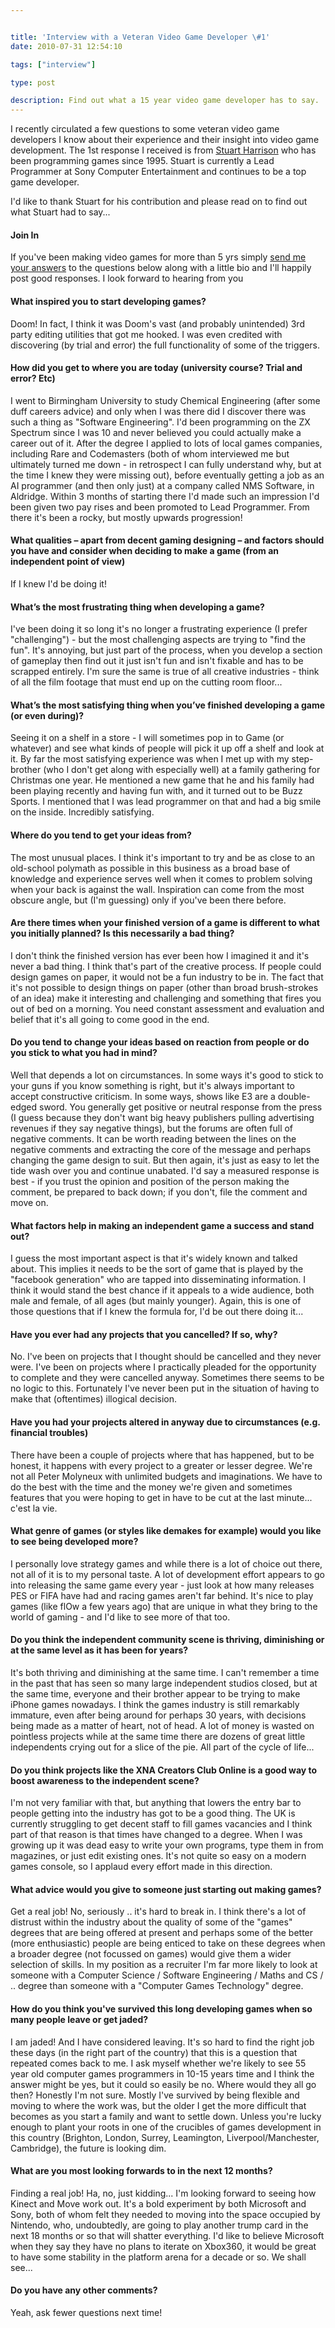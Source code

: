 ```yaml
---


title: 'Interview with a Veteran Video Game Developer \#1'
date: 2010-07-31 12:54:10

tags: ["interview"]

type: post

description: Find out what a 15 year video game developer has to say.
---
```

I recently circulated a few questions to some veteran video game
developers I know about their experience and their insight into video
game development. The 1st response I received is from [Stuart
Harrison](http://uk.linkedin.com/pub/stuart-harrison/1/ab1/947) who has been programming games since 1995. Stuart is currently a Lead Programmer at Sony Computer Entertainment and continues to be a top game developer.

I'd like to thank Stuart for his contribution and please read on to find
out what Stuart had to say...

<div class="right-col">

#### Join In

If you've been making video games for more than 5 yrs simply [send me
your answers](http://game-linchpin/contact) to the questions below along with a little bio and I'll happily post good responses.
 I look forward to hearing from you

</div>

#### What inspired you to start developing games?

Doom! In fact, I think it was Doom's vast (and probably unintended) 3rd
party editing utilities that got me hooked. I was even credited with
discovering (by trial and error) the full functionality of some of the
triggers.

#### How did you get to where you are today (university course? Trial and error? Etc)

I went to Birmingham University to study Chemical Engineering (after
some duff careers advice) and only when I was there did I discover there
was such a thing as "Software Engineering". I'd been programming on the
ZX Spectrum since I was 10 and never believed you could actually make a
career out of it. After the degree I applied to lots of local games
companies, including Rare and Codemasters (both of whom interviewed me
but ultimately turned me down - in retrospect I can fully understand
why, but at the time I knew they were missing out), before eventually
getting a job as an AI programmer (and then only just) at a company
called NMS Software, in Aldridge. Within 3 months of starting there I'd
made such an impression I'd been given two pay rises and been promoted
to Lead Programmer. From there it's been a rocky, but mostly upwards
progression!

#### What qualities – apart from decent gaming designing – and factors should you have and consider when deciding to make a game (from an independent point of view)

If I knew I'd be doing it!

#### What’s the most frustrating thing when developing a game?

I've been doing it so long it's no longer a frustrating experience (I
prefer "challenging") - but the most challenging aspects are trying to
"find the fun". It's annoying, but just part of the process, when you
develop a section of gameplay then find out it just isn't fun and isn't
fixable and has to be scrapped entirely. I'm sure the same is true of
all creative industries - think of all the film footage that must end up
on the cutting room floor...

#### What’s the most satisfying thing when you’ve finished developing a game (or even during)?

Seeing it on a shelf in a store - I will sometimes pop in to Game (or
whatever) and see what kinds of people will pick it up off a shelf and
look at it. By far the most satisfying experience was when I met up with
my step-brother (who I don't get along with especially well) at a family
gathering for Christmas one year. He mentioned a new game that he and
his family had been playing recently and having fun with, and it turned
out to be Buzz Sports. I mentioned that I was lead programmer on that
and had a big smile on the inside. Incredibly satisfying.

#### Where do you tend to get your ideas from?

The most unusual places. I think it's important to try and be as close
to an old-school polymath as possible in this business as a broad base
of knowledge and experience serves well when it comes to problem solving
when your back is against the wall. Inspiration can come from the most
obscure angle, but (I'm guessing) only if you've been there before.

#### Are there times when your finished version of a game is different to what you initially planned? Is this necessarily a bad thing?

I don't think the finished version has ever been how I imagined it and
it's never a bad thing. I think that's part of the creative process. If
people could design games on paper, it would not be a fun industry to be
in. The fact that it's not possible to design things on paper (other
than broad brush-strokes of an idea) make it interesting and challenging
and something that fires you out of bed on a morning. You need constant
assessment and evaluation and belief that it's all going to come good in
the end.

#### Do you tend to change your ideas based on reaction from people or do you stick to what you had in mind?

Well that depends a lot on circumstances. In some ways it's good to
stick to your guns if you know something is right, but it's always
important to accept constructive criticism. In some ways, shows like E3
are a double-edged sword. You generally get positive or neutral response
from the press (I guess because they don't want big heavy publishers
pulling advertising revenues if they say negative things), but the
forums are often full of negative comments. It can be worth reading
between the lines on the negative comments and extracting the core of
the message and perhaps changing the game design to suit. But then
again, it's just as easy to let the tide wash over you and continue
unabated. I'd say a measured response is best - if you trust the opinion
and position of the person making the comment, be prepared to back down;
if you don't, file the comment and move on.

#### What factors help in making an independent game a success and stand out?

I guess the most important aspect is that it's widely known and talked
about. This implies it needs to be the sort of game that is played by
the "facebook generation" who are tapped into disseminating information.
I think it would stand the best chance if it appeals to a wide audience,
both male and female, of all ages (but mainly younger). Again, this is
one of those questions that if I knew the formula for, I'd be out there
doing it...

#### Have you ever had any projects that you cancelled? If so, why?

No. I've been on projects that I thought should be cancelled and they
never were. I've been on projects where I practically pleaded for the
opportunity to complete and they were cancelled anyway. Sometimes there
seems to be no logic to this. Fortunately I've never been put in the
situation of having to make that (oftentimes) illogical decision.

#### Have you had your projects altered in anyway due to circumstances (e.g. financial troubles)

There have been a couple of projects where that has happened, but to be
honest, it happens with every project to a greater or lesser degree.
We're not all Peter Molyneux with unlimited budgets and imaginations. We
have to do the best with the time and the money we're given and
sometimes features that you were hoping to get in have to be cut at the
last minute... c'est la vie.

#### What genre of games (or styles like demakes for example) would you like to see being developed more?

I personally love strategy games and while there is a lot of choice out
there, not all of it is to my personal taste. A lot of development
effort appears to go into releasing the same game every year - just look
at how many releases PES or FIFA have had and racing games aren't far
behind. It's nice to play games (like flOw a few years ago) that are
unique in what they bring to the world of gaming - and I'd like to see
more of that too.

#### Do you think the independent community scene is thriving, diminishing or at the same level as it has been for years?

It's both thriving and diminishing at the same time. I can't remember a
time in the past that has seen so many large independent studios closed,
but at the same time, everyone and their brother appear to be trying to
make iPhone games nowadays. I think the games industry is still
remarkably immature, even after being around for perhaps 30 years, with
decisions being made as a matter of heart, not of head. A lot of money
is wasted on pointless projects while at the same time there are dozens
of great little independents crying out for a slice of the pie. All part
of the cycle of life...

#### Do you think projects like the XNA Creators Club Online is a good way to boost awareness to the independent scene?

I'm not very familiar with that, but anything that lowers the entry bar
to people getting into the industry has got to be a good thing. The UK
is currently struggling to get decent staff to fill games vacancies and
I think part of that reason is that times have changed to a degree. When
I was growing up it was dead easy to write your own programs, type them
in from magazines, or just edit existing ones. It's not quite so easy on
a modern games console, so I applaud every effort made in this
direction.

#### What advice would you give to someone just starting out making games?

Get a real job! No, seriously .. it's hard to break in. I think there's
a lot of distrust within the industry about the quality of some of the
"games" degrees that are being offered at present and perhaps some of
the better (more enthusiastic) people are being enticed to take on these
degrees when a broader degree (not focussed on games) would give them a
wider selection of skills. In my position as a recruiter I'm far more
likely to look at someone with a Computer Science / Software Engineering
/ Maths and CS / .. degree than someone with a "Computer Games
Technology" degree.

#### How do you think you've survived this long developing games when so many people leave or get jaded?

I am jaded! And I have considered leaving. It's so hard to find the
right job these days (in the right part of the country) that this is a
question that repeated comes back to me. I ask myself whether we're
likely to see 55 year old computer games programmers in 10-15 years time
and I think the answer might be yes, but it could so easily be no. Where
would they all go then? Honestly I'm not sure. Mostly I've survived by
being flexible and moving to where the work was, but the older I get the
more difficult that becomes as you start a family and want to settle
down. Unless you're lucky enough to plant your roots in one of the
crucibles of games development in this country (Brighton, London,
Surrey, Leamington, Liverpool/Manchester, Cambridge), the future is
looking dim.

#### What are you most looking forwards to in the next 12 months?

Finding a real job! Ha, no, just kidding... I'm looking forward to
seeing how Kinect and Move work out. It's a bold experiment by both
Microsoft and Sony, both of whom felt they needed to moving into the
space occupied by Nintendo, who, undoubtedly, are going to play another
trump card in the next 18 months or so that will shatter everything. I'd
like to believe Microsoft when they say they have no plans to iterate on
Xbox360, it would be great to have some stability in the platform arena
for a decade or so. We shall see...

#### Do you have any other comments?

Yeah, ask fewer questions next time!
